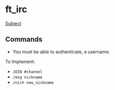 # ft_irc
[Subject](https://cdn.intra.42.fr/pdf/pdf/24623/en.subject.pdf)


## Commands

- You must be able to authenticate, a username.

To Implement:
- `JOIN #channel`
- `/msg nickname`
- `/nich new_nickname`
